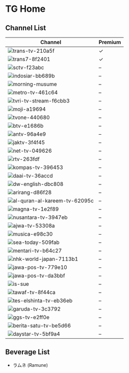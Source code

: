 # TG Home
## Channel List
Channel | Premium
-- | --
![trans-tv-210a5f](https://github.com/user-attachments/assets/1bcce148-25d9-4f2e-a3e1-68f75ba5f75e) | ✓
![trans7-8f2401](https://github.com/user-attachments/assets/1e334e57-0a81-4694-9609-37d26d345887) | ✓
![sctv-f23abc](https://github.com/user-attachments/assets/62ac9daa-f878-41fb-9b8d-e069dd5d5b3a) | –
![indosiar-bb689b](https://github.com/user-attachments/assets/689c0656-66ef-4806-ba62-639004ab44b6) | –
![morning-musume](https://github.com/user-attachments/assets/f5b57d80-dabb-44a9-b893-39f2165ea4d1) | –
![metro-tv-461c64](https://github.com/user-attachments/assets/f7187f69-224f-4189-9289-5271ecd07dd8) | –
![tvri-tv-stream-f6cbb3](https://github.com/user-attachments/assets/5ba61ae7-d7a8-474c-8c1f-4689aedc73e3) | –
![moji-a19694](https://github.com/user-attachments/assets/64ac92b1-eb56-4081-bf72-ade588069516) | –
![tvone-440680](https://github.com/user-attachments/assets/974a86ab-072b-444d-99ba-0837f693ac94) | –
![btv-e1686b](https://github.com/user-attachments/assets/be12aa02-1536-4ba2-8421-4f94dd8656c6) | –
![antv-96a4e9](https://github.com/user-attachments/assets/cc0c09ac-becf-4f45-9ff2-1cd80742d2ce) | –
![jaktv-3f4f45](https://github.com/user-attachments/assets/80be70bd-b81d-4bed-80e9-82bec75cc818) | –
![net-tv-049626](https://github.com/user-attachments/assets/aabf31c4-317f-4894-b77a-c8a5132a66eb) | –
![rtv-263fdf](https://github.com/user-attachments/assets/bdae3f18-6b44-45ad-8018-3329c3d42cd3) | –
![kompas-tv-396453](https://github.com/user-attachments/assets/cdb6d25a-5468-4d40-837b-57affa792224) | –
![daai-tv-36accd](https://github.com/user-attachments/assets/f3dfbb69-e0dc-46ea-9fc7-d50cf1332503) | –
![dw-english-dbc808](https://github.com/user-attachments/assets/cb685778-b46f-4f8b-9c6b-a532e083d274) | –
![arirang-d86f28](https://github.com/user-attachments/assets/af13eaf3-c398-403c-8f00-d8b43eb2b0eb) | –
![al-quran-al-kareem-tv-62095c](https://github.com/user-attachments/assets/41b171dd-86f4-44fa-8025-58191673d8f0) | –
![magna-tv-1e2f89](https://github.com/user-attachments/assets/7b3873df-f7d6-4b37-ab26-140fe41241f9) | –
![nusantara-tv-3947eb](https://github.com/user-attachments/assets/88d47028-3cba-40f4-add5-e753a250faec) | –
![ajwa-tv-53308a](https://github.com/user-attachments/assets/e0aaab61-10e8-4a30-a190-13fd585c430c) | –
![musica-e98c30](https://github.com/user-attachments/assets/a466b6bb-e130-4d19-aff2-6371fd42e327) | –
![sea-today-509fab](https://github.com/user-attachments/assets/a54de3fd-f56d-4485-8919-f3d459793516) | –
![mentari-tv-b64c27](https://github.com/user-attachments/assets/9856dec1-ce37-4d18-9a7c-ca89e8e6f092) | –
![nhk-world-japan-7113b1](https://github.com/user-attachments/assets/a32a09ec-75dd-408e-87e8-d4eec764f55f) | –
![jawa-pos-tv-779e10](https://github.com/user-attachments/assets/21cab94c-1782-4d08-8449-b00dae022035) | –
![jawa-pos-tv-da3bbf](https://github.com/user-attachments/assets/1a2ea5f8-1c42-4e64-a65a-ba9260479886) | –
![is-sue](https://github.com/user-attachments/assets/8b03cdde-7e43-47e1-b329-a54d1052f961) | –
![tawaf-tv-8f44ca](https://github.com/user-attachments/assets/5b8bdc16-4ae4-4f64-a653-74d348d3f2b3) | –
![tes-elshinta-tv-eb36eb](https://github.com/user-attachments/assets/7b4b5fb0-0aec-44e6-a944-099b97a069a5) | –
![garuda-tv-3c3792](https://github.com/user-attachments/assets/f287a9c2-dd0d-40c2-afc5-f9188f15738d) | –
![ggs-tv-e2ff0e](https://github.com/user-attachments/assets/8b5d6728-d8b4-4752-975f-957009a33550) | –
![berita-satu-tv-be5d66](https://github.com/user-attachments/assets/414e18a6-5d5c-4f66-8135-817edebb9e0f) | –
![daystar-tv-5bf9a4](https://github.com/user-attachments/assets/030ae898-fd10-4cd2-a13a-c1607156ecca) | –
## Beverage List
* ラムネ (Ramune)
